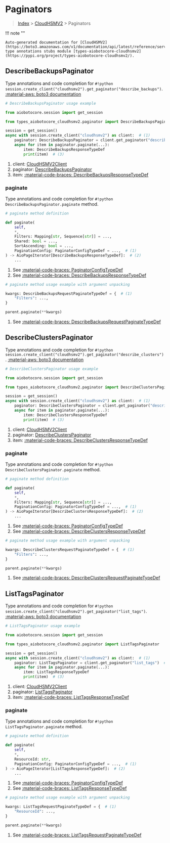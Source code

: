 # Paginators

> [Index](../README.md) > [CloudHSMV2](./README.md) > Paginators

!!! note ""

    Auto-generated documentation for [CloudHSMV2](https://boto3.amazonaws.com/v1/documentation/api/latest/reference/services/cloudhsmv2.html#cloudhsmv2)
    type annotations stubs module [types-aiobotocore-cloudhsmv2](https://pypi.org/project/types-aiobotocore-cloudhsmv2/).

## DescribeBackupsPaginator

Type annotations and code completion for `#!python session.create_client("cloudhsmv2").get_paginator("describe_backups")`.
[:material-aws: boto3 documentation](https://boto3.amazonaws.com/v1/documentation/api/latest/reference/services/cloudhsmv2/paginator/DescribeBackups.html#CloudHSMV2.Paginator.DescribeBackups)

```python
# DescribeBackupsPaginator usage example

from aiobotocore.session import get_session

from types_aiobotocore_cloudhsmv2.paginator import DescribeBackupsPaginator

session = get_session()
async with session.create_client("cloudhsmv2") as client:  # (1)
    paginator: DescribeBackupsPaginator = client.get_paginator("describe_backups")  # (2)
    async for item in paginator.paginate(...):
        item: DescribeBackupsResponseTypeDef
        print(item)  # (3)
```

1. client: [CloudHSMV2Client](./client.md)
2. paginator: [DescribeBackupsPaginator](./paginators.md#describebackupspaginator)
3. item: [:material-code-braces: DescribeBackupsResponseTypeDef](./type_defs.md#describebackupsresponsetypedef) 


### paginate

Type annotations and code completion for `#!python DescribeBackupsPaginator.paginate` method.

```python
# paginate method definition

def paginate(
    self,
    *,
    Filters: Mapping[str, Sequence[str]] = ...,
    Shared: bool = ...,
    SortAscending: bool = ...,
    PaginationConfig: PaginatorConfigTypeDef = ...,  # (1)
) -> AioPageIterator[DescribeBackupsResponseTypeDef]:  # (2)
    ...
```

1. See [:material-code-braces: PaginatorConfigTypeDef](./type_defs.md#paginatorconfigtypedef) 
2. See [:material-code-braces: DescribeBackupsResponseTypeDef](./type_defs.md#describebackupsresponsetypedef) 


```python
# paginate method usage example with argument unpacking

kwargs: DescribeBackupsRequestPaginateTypeDef = {  # (1)
    "Filters": ...,
}

parent.paginate(**kwargs)
```

1. See [:material-code-braces: DescribeBackupsRequestPaginateTypeDef](./type_defs.md#describebackupsrequestpaginatetypedef) 
## DescribeClustersPaginator

Type annotations and code completion for `#!python session.create_client("cloudhsmv2").get_paginator("describe_clusters")`.
[:material-aws: boto3 documentation](https://boto3.amazonaws.com/v1/documentation/api/latest/reference/services/cloudhsmv2/paginator/DescribeClusters.html#CloudHSMV2.Paginator.DescribeClusters)

```python
# DescribeClustersPaginator usage example

from aiobotocore.session import get_session

from types_aiobotocore_cloudhsmv2.paginator import DescribeClustersPaginator

session = get_session()
async with session.create_client("cloudhsmv2") as client:  # (1)
    paginator: DescribeClustersPaginator = client.get_paginator("describe_clusters")  # (2)
    async for item in paginator.paginate(...):
        item: DescribeClustersResponseTypeDef
        print(item)  # (3)
```

1. client: [CloudHSMV2Client](./client.md)
2. paginator: [DescribeClustersPaginator](./paginators.md#describeclusterspaginator)
3. item: [:material-code-braces: DescribeClustersResponseTypeDef](./type_defs.md#describeclustersresponsetypedef) 


### paginate

Type annotations and code completion for `#!python DescribeClustersPaginator.paginate` method.

```python
# paginate method definition

def paginate(
    self,
    *,
    Filters: Mapping[str, Sequence[str]] = ...,
    PaginationConfig: PaginatorConfigTypeDef = ...,  # (1)
) -> AioPageIterator[DescribeClustersResponseTypeDef]:  # (2)
    ...
```

1. See [:material-code-braces: PaginatorConfigTypeDef](./type_defs.md#paginatorconfigtypedef) 
2. See [:material-code-braces: DescribeClustersResponseTypeDef](./type_defs.md#describeclustersresponsetypedef) 


```python
# paginate method usage example with argument unpacking

kwargs: DescribeClustersRequestPaginateTypeDef = {  # (1)
    "Filters": ...,
}

parent.paginate(**kwargs)
```

1. See [:material-code-braces: DescribeClustersRequestPaginateTypeDef](./type_defs.md#describeclustersrequestpaginatetypedef) 
## ListTagsPaginator

Type annotations and code completion for `#!python session.create_client("cloudhsmv2").get_paginator("list_tags")`.
[:material-aws: boto3 documentation](https://boto3.amazonaws.com/v1/documentation/api/latest/reference/services/cloudhsmv2/paginator/ListTags.html#CloudHSMV2.Paginator.ListTags)

```python
# ListTagsPaginator usage example

from aiobotocore.session import get_session

from types_aiobotocore_cloudhsmv2.paginator import ListTagsPaginator

session = get_session()
async with session.create_client("cloudhsmv2") as client:  # (1)
    paginator: ListTagsPaginator = client.get_paginator("list_tags")  # (2)
    async for item in paginator.paginate(...):
        item: ListTagsResponseTypeDef
        print(item)  # (3)
```

1. client: [CloudHSMV2Client](./client.md)
2. paginator: [ListTagsPaginator](./paginators.md#listtagspaginator)
3. item: [:material-code-braces: ListTagsResponseTypeDef](./type_defs.md#listtagsresponsetypedef) 


### paginate

Type annotations and code completion for `#!python ListTagsPaginator.paginate` method.

```python
# paginate method definition

def paginate(
    self,
    *,
    ResourceId: str,
    PaginationConfig: PaginatorConfigTypeDef = ...,  # (1)
) -> AioPageIterator[ListTagsResponseTypeDef]:  # (2)
    ...
```

1. See [:material-code-braces: PaginatorConfigTypeDef](./type_defs.md#paginatorconfigtypedef) 
2. See [:material-code-braces: ListTagsResponseTypeDef](./type_defs.md#listtagsresponsetypedef) 


```python
# paginate method usage example with argument unpacking

kwargs: ListTagsRequestPaginateTypeDef = {  # (1)
    "ResourceId": ...,
}

parent.paginate(**kwargs)
```

1. See [:material-code-braces: ListTagsRequestPaginateTypeDef](./type_defs.md#listtagsrequestpaginatetypedef) 
